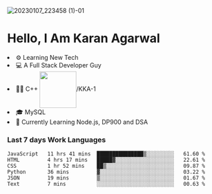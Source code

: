 ![20230107_223458 (1)-01](https://user-images.githubusercontent.com/85556603/212357966-4002f7aa-471b-4b3c-923d-f2b0d543cad5.jpeg)


<h1>Hello, I Am Karan Agarwal</h1>
<li>⚙ Learning New Tech</li>
<li>💻 A Full Stack Developer Guy</li>
<li>👨‍💻 C++ <img align="center" width="85" src="https://img.shields.io/badge/-LeetCode-FFA116?style=for-the-badge&logo=LeetCode&logoColor=black"/>/KKA-1</li> 
<li>🎓 MySQL 
<li>🙌 Currently Learning Node.js, DP900 and DSA</li>  
   
<h3>Last 7 days Work Languages </h3> 
     
<!--START_SECTION:waka-->

```text
JavaScript   11 hrs 41 mins  ███████████████▒░░░░░░░░░   61.60 %
HTML         4 hrs 17 mins   █████▓░░░░░░░░░░░░░░░░░░░   22.61 %
CSS          1 hr 52 mins    ██▒░░░░░░░░░░░░░░░░░░░░░░   09.87 %
Python       36 mins         ▓░░░░░░░░░░░░░░░░░░░░░░░░   03.22 %
JSON         19 mins         ▒░░░░░░░░░░░░░░░░░░░░░░░░   01.67 %
Text         7 mins          ░░░░░░░░░░░░░░░░░░░░░░░░░   00.63 %
```

<!--END_SECTION:waka-->
